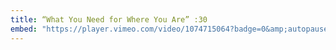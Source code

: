 ```yaml
---
title: “What You Need for Where You Are” :30
embed: "https://player.vimeo.com/video/1074715064?badge=0&amp;autopause=0&amp;player_id=0&amp;app_id=58479"
---
```

